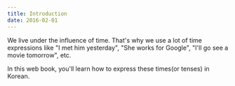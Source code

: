 ```yaml
---
title: Introduction
date: 2016-02-01
---
```


We live under the influence of time. That's why we use a lot of time expressions like "I met him yesterday", "She works for Google", "I'll go see a movie tomorrow", etc.

In this web book, you'll learn how to express these times(or tenses) in Korean. 